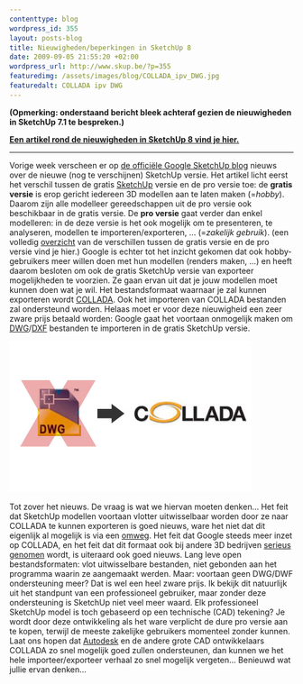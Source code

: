 ```yaml
--- 
contenttype: blog
wordpress_id: 355
layout: posts-blog
title: Nieuwigheden/beperkingen in SketchUp 8
date: 2009-09-05 21:55:20 +02:00
wordpress_url: http://www.skup.be/?p=355
featuredimg: /assets/images/blog/COLLADA_ipv_DWG.jpg
featuredalt: COLLADA ipv DWG
---
```

**(Opmerking: onderstaand bericht bleek achteraf gezien de nieuwigheden
in SketchUp 7.1 te bespreken.)**

[**Een artikel rond de nieuwigheden in SketchUp 8 vind je hier.**][]

***

Vorige week verscheen er op [de officiële Google SketchUp blog][] nieuws
over de nieuwe (nog te verschijnen) SketchUp versie. Het artikel licht
eerst het verschil tussen de gratis [SketchUp][] versie en de pro versie
toe: de **gratis versie** is erop gericht iedereen 3D modellen aan te
laten maken (=*hobby*). Daarom zijn alle modelleer gereedschappen uit de
pro versie ook beschikbaar in de gratis versie. De **pro versie** gaat
verder dan enkel modelleren: in de deze versie is het ook mogelijk om te
presenteren, te analyseren, modellen te importeren/exporteren, …
(=*zakelijk gebruik*). (een volledig [overzicht][] van de verschillen tussen de gratis versie en de pro versie vind je hier.) Google is
echter tot het inzicht gekomen dat ook hobby-gebruikers meer willen doen
met hun modellen (renders maken, …) en heeft daarom besloten om ook de
gratis SketchUp versie van exporteer mogelijkheden te voorzien. Ze gaan
ervan uit dat je jouw modellen moet kunnen doen wat je wil. Het
bestandsformaat waarnaar je zal kunnen exporteren wordt [COLLADA][]. Ook
het importeren van COLLADA bestanden zal ondersteund worden. Helaas moet
er voor deze nieuwigheid een zeer zware prijs betaald worden: Google
gaat het voortaan onmogelijk maken om [DWG][]/[DXF][] bestanden te
importeren in de gratis SketchUp versie.

![COLLADA ipv DWG][]

Tot zover het nieuws. De vraag is wat we hiervan moeten denken… Het feit
dat SketchUp modellen voortaan vlotter uitwisselbaar worden door ze naar
COLLADA te kunnen exporteren is goed nieuws, ware het niet dat dit
eigenlijk al mogelijk is via een [omweg][]. Het feit dat Google steeds
meer inzet op COLLADA, en het feit dat dit formaat ook bij andere 3D
bedrijven [serieus genomen][] wordt, is uiteraard ook goed nieuws. Lang
leve open bestandsformaten: vlot uitwisselbare bestanden, niet gebonden
aan het programma waarin ze aangemaakt werden. Maar: voortaan geen
DWG/DWF ondersteuning meer? Dat is wel een heel zware prijs. Ik bekijk
dit natuurlijk uit het standpunt van een professioneel gebruiker, maar
zonder deze ondersteuning is SketchUp niet veel meer waard. Elk
professioneel SketchUp model is toch gebaseerd op een technische (CAD)
tekening? Je wordt door deze ontwikkeling als het ware verplicht de dure
pro versie aan te kopen, terwijl de meeste zakelijke gebruikers
momenteel zonder kunnen. Laat ons hopen dat [Autodesk][] en de andere
grote CAD ontwikkelaars COLLADA zo snel mogelijk goed zullen
ondersteunen, dan kunnen we het hele importeer/exporteer verhaal zo snel
mogelijk vergeten… Benieuwd wat jullie ervan denken…

[**Een artikel rond de nieuwigheden in SketchUp 8 vind je hier.**]: http://www.skup.be/wat-is-er-nieuw-in-google-sketchup-8/ "Nieuw in SketchUp 8"

[de officiële Google SketchUp blog]: http://sketchupdate.blogspot.com/2009/08/coming-soon-in-google-sketchup.html "Official Google SketchUp Blog: Coming Soon in Google SketchUp"

[SketchUp]: http://sketchup.google.com/ "Google SketchUp"

[overzicht]: http://www.skup.be/sketchup-versus-sketchup-pro/ "SketchUp versus SketchUp Pro | SKUP - een Nederlandstalige blog over Google SketchUp."

[COLLADA]: https://collada.org/mediawiki/index.php/COLLADA_-_Digital_Asset_and_FX_Exchange_Schema "COLLADA"

[DWG]: http://en.wikipedia.org/wiki/.dwg "Wikipedia - DWG"

[DXF]: http://en.wikipedia.org/wiki/AutoCAD_DXF "Wikipedia - DXF"

[omweg]: http://www.skup.be/3d-modellen-exporteren-zonder-sketchup-pro-aan-te-schaffen/ "3D modellen exporteren zonder SketchUp Pro aan te schaffen | SKUP - een Nederlandstalige blog over Google SketchUp."

[serieus genomen]: https://collada.org/mediawiki/index.php/Portal:Products_directory "COLLADA Products Directory"

[Autodesk]: http://www.autodesk.com/siteselect.htm "Autodesk"



[COLLADA ipv DWG]: /assets/images/blog/COLLADA_ipv_DWG.jpg "COLLADA ipv DWG"